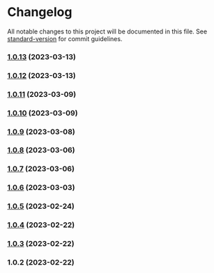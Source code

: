 # Changelog

All notable changes to this project will be documented in this file. See [standard-version](https://github.com/conventional-changelog/standard-version) for commit guidelines.

### [1.0.13](https://github.com/ripplehealthgroup/evexia-design-tokens/compare/v1.0.12...v1.0.13) (2023-03-13)

### [1.0.12](https://github.com/ripplehealthgroup/evexia-design-tokens/compare/v1.0.11...v1.0.12) (2023-03-13)

### [1.0.11](https://github.com/ripplehealthgroup/evexia-design-tokens/compare/v1.0.10...v1.0.11) (2023-03-09)

### [1.0.10](https://github.com/ripplehealthgroup/evexia-design-tokens/compare/v1.0.9...v1.0.10) (2023-03-09)

### [1.0.9](https://github.com/ripplehealthgroup/evexia-design-tokens/compare/v1.0.8...v1.0.9) (2023-03-08)

### [1.0.8](https://github.com/ripplehealthgroup/evexia-design-tokens/compare/v1.0.7...v1.0.8) (2023-03-06)

### [1.0.7](https://github.com/ripplehealthgroup/evexia-design-tokens/compare/v1.0.6...v1.0.7) (2023-03-06)

### [1.0.6](https://github.com/ripplehealthgroup/evexia-design-tokens/compare/v1.0.5...v1.0.6) (2023-03-03)

### [1.0.5](https://github.com/ripplehealthgroup/evexia-design-tokens/compare/v1.0.4...v1.0.5) (2023-02-24)

### [1.0.4](https://github.com/ripplehealthgroup/evexia-design-tokens/compare/v1.0.2...v1.0.4) (2023-02-22)

### [1.0.3](https://github.com/ripplehealthgroup/evexia-design-tokens/compare/v1.0.2...v1.0.3) (2023-02-22)

### 1.0.2 (2023-02-22)
